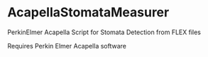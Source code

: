 # AcapellaStomataMeasurer
PerkinElmer Acapella Script for Stomata Detection from FLEX files

Requires Perkin Elmer Acapella software
